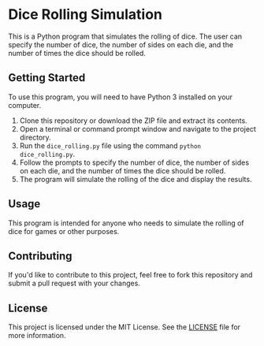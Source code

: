 # Dice Rolling Simulation

This is a Python program that simulates the rolling of dice. The user can specify the number of dice, the number of sides on each die, and the number of times the dice should be rolled.

## Getting Started

To use this program, you will need to have Python 3 installed on your computer.

1. Clone this repository or download the ZIP file and extract its contents.
2. Open a terminal or command prompt window and navigate to the project directory.
3. Run the `dice_rolling.py` file using the command `python dice_rolling.py`.
4. Follow the prompts to specify the number of dice, the number of sides on each die, and the number of times the dice should be rolled.
5. The program will simulate the rolling of the dice and display the results.

## Usage

This program is intended for anyone who needs to simulate the rolling of dice for games or other purposes.

## Contributing

If you'd like to contribute to this project, feel free to fork this repository and submit a pull request with your changes.

## License

This project is licensed under the MIT License. See the [LICENSE](../../LICENSE) file for more information.
